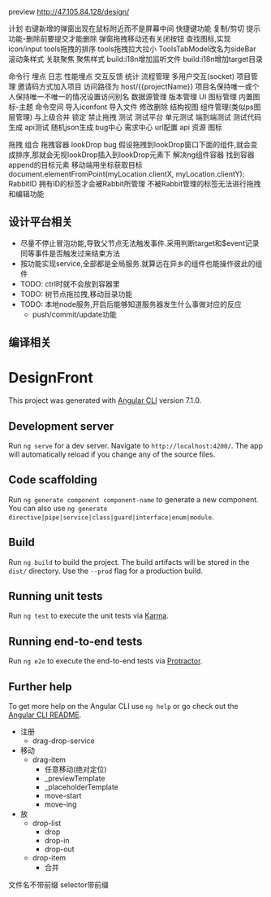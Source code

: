 preview http://47.105.84.128/design/

计划
右键新增的弹窗出现在鼠标附近而不是屏幕中间
快捷键功能
复制/剪切
提示功能-删除前要提交才能删除
弹窗拖拽移动还有关闭按钮
查找图标,实现icon/input
tools拖拽的排序
tools拖拽拉大拉小
ToolsTabModel改名为sideBar
滚动条样式
关联聚焦
聚焦样式
build:i18n增加监听文件
build:i18n增加target目录

命令行
埋点
  日志
  性能埋点
  交互反馈
  统计
流程管理
多用户交互(socket)
项目管理
  邀请码方式加入项目
  访问路径为 host/{{projectName}}
  项目名保持唯一或个人保持唯一不唯一的情况设置访问别名
数据源管理
版本管理
UI
  图标管理
    内置图标-主题
    命令空间
      导入iconfont
      导入文件
      修改删除
  结构视图
    组件管理(类似ps图层管理)
      与上级合并
      锁定
      禁止拖拽
测试
  测试平台
  单元测试
  端到端测试
  测试代码生成
  api测试
  随机json生成
bug中心
需求中心
url配置
  api
  资源
  图标
  
拖拽
     组合
     拖拽容器
     lookDrop bug 假设拖拽到lookDrop窗口下面的组件,就会变成排序,那就会无视lookDrop插入到lookDrop元素下
     解决ng组件容器 找到容器append的目标元素
     移动端用坐标获取目标
     document.elementFromPoint(myLocation.clientX, myLocation.clientY);
RabbitID
  拥有ID的标签才会被Rabbit所管理
  不被Rabbit管理的标签无法进行拖拽和编辑功能

## 设计平台相关
 - 尽量不停止冒泡功能,导致父节点无法触发事件.采用判断target和$event记录同等事件是否触发过来结束方法
 - 按功能实现service,全部都是全局服务.就算远在异乡的组件也能操作彼此的组件
 - TODO: ctrl时就不会放到容器里
 - TODO: 树节点拖拉拽,移动目录功能
 - TODO: 本地node服务,开启后能够知道服务器发生什么事做对应的反应
    - push/commit/update功能
## 编译相关

# DesignFront

This project was generated with [Angular CLI](https://github.com/angular/angular-cli) version 7.1.0.

## Development server

Run `ng serve` for a dev server. Navigate to `http://localhost:4200/`. The app will automatically reload if you change any of the source files.

## Code scaffolding

Run `ng generate component component-name` to generate a new component. You can also use `ng generate directive|pipe|service|class|guard|interface|enum|module`.

## Build

Run `ng build` to build the project. The build artifacts will be stored in the `dist/` directory. Use the `--prod` flag for a production build.

## Running unit tests

Run `ng test` to execute the unit tests via [Karma](https://karma-runner.github.io).

## Running end-to-end tests

Run `ng e2e` to execute the end-to-end tests via [Protractor](http://www.protractortest.org/).

## Further help

To get more help on the Angular CLI use `ng help` or go check out the [Angular CLI README](https://github.com/angular/angular-cli/blob/master/README.md).



- 注册
  - drag-drop-service
- 移动
  - drag-item
    - 任意移动(绝对定位)
    - _previewTemplate
    - _placeholderTemplate
    - move-start
    - move-ing
- 放
  - drop-list
    - drop
    - drop-in
    - drop-out
  - drop-item
    - 合并

文件名不带前缀
selector带前缀
